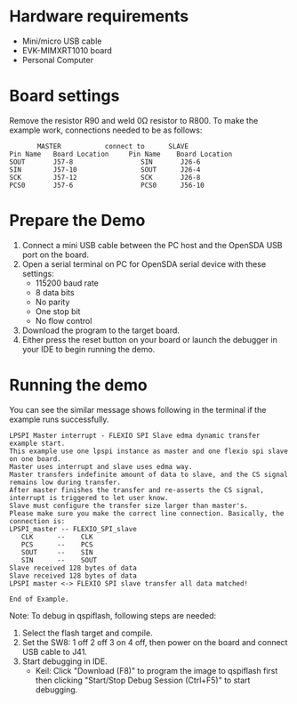 ﻿Hardware requirements
=====================
- Mini/micro USB cable
- EVK-MIMXRT1010 board
- Personal Computer

Board settings
==============
Remove the resistor R90 and weld 0Ω resistor to R800.
To make the example work, connections needed to be as follows:
~~~~~~~~~~~~~~~~~~~~~~~~~~~~~~~~~~~~~~~~~~~~~~~~~~~~~~
       MASTER           connect to      SLAVE
Pin Name   Board Location     Pin Name    Board Location
SOUT       J57-8                 SIN       J26-6
SIN        J57-10                SOUT      J26-4
SCK        J57-12                SCK       J26-8
PCS0       J57-6                 PCS0      J56-10
~~~~~~~~~~~~~~~~~~~~~~~~~~~~~~~~~~~~~~~~~~~~~~~~~~~~~~

Prepare the Demo
================
1. Connect a mini USB cable between the PC host and the OpenSDA USB port on the board.
2. Open a serial terminal on PC for OpenSDA serial device with these settings:
    - 115200 baud rate
    - 8 data bits
    - No parity
    - One stop bit
    - No flow control
3. Download the program to the target board.
4. Either press the reset button on your board or launch the debugger in your IDE to begin running
   the demo.

Running the demo
================
You can see the similar message shows following in the terminal if the example runs successfully.

~~~~~~~~~~~~~~~~~~~~~~~~~~~~
LPSPI Master interrupt - FLEXIO SPI Slave edma dynamic transfer example start.
This example use one lpspi instance as master and one flexio spi slave on one board.
Master uses interrupt and slave uses edma way.
Master transfers indefinite amount of data to slave, and the CS signal remains low during transfer.
After master finishes the transfer and re-asserts the CS signal, interrupt is triggered to let user know.
Slave must configure the transfer size larger than master's.
Please make sure you make the correct line connection. Basically, the connection is:
LPSPI_master -- FLEXIO_SPI_slave
   CLK      --    CLK
   PCS      --    PCS
   SOUT     --    SIN
   SIN      --    SOUT
Slave received 128 bytes of data
Slave received 128 bytes of data
LPSPI master <-> FLEXIO SPI slave transfer all data matched!

End of Example.
~~~~~~~~~~~~~~~~~~~~~~~~~~~~

Note:
To debug in qspiflash, following steps are needed:
1. Select the flash target and compile.
2. Set the SW8: 1 off 2 off 3 on 4 off, then power on the board and connect USB cable to J41.
3. Start debugging in IDE.
   - Keil: Click "Download (F8)" to program the image to qspiflash first then clicking "Start/Stop Debug Session (Ctrl+F5)" to start debugging.
